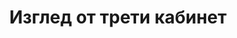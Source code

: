 ---
layout: panorama
parent: '/projects/public/doctors-offices'
image: 'http://hub.acherno.com/svn/doctor/Site/Panorami/Dimov_Kabinet_03_Panorama_02_N.jpg'
title: 'Изглед от трети кабинет'
sitemap: false
---